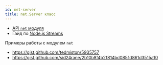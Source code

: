 ```yaml
---
id: net-server
title: net.Server класс
---
```


* [API `net` модуля](https://nodejs.org/api/net.html)
* Гайд по [Node.js Streams](https://nodejs.dev/learn/nodejs-streams)

Примеры работы с модулем `net` 
* https://gist.github.com/tedmiston/5935757
* https://gist.github.com/sid24rane/2b10b8f4b2f814bd0851d861d3515a10
